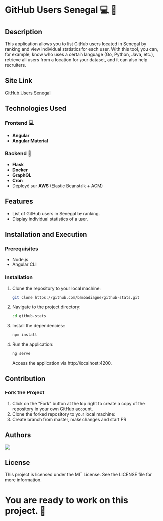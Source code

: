 # GitHub Users Senegal 💻 🚀

## Description
This application allows you to list GitHub users located in Senegal by ranking and view individual statistics for each user. With this tool, you can, for example, know who uses a certain language (Go, Python, Java, etc.), retrieve all users from a location for your dataset, and it can also help recruiters.


## Site Link
[GitHub Users Senegal](https://github-stats-bambadiagne.vercel.app)

## Technologies Used

### Frontend 💻
- **Angular**
- **Angular Material**

### Backend 🚀
- **Flask**
- **Docker**
- **GraphQL**
- **Cron**
- Déployé sur **AWS** (Elastic Beanstalk + ACM)

## Features
- List of GitHub users in Senegal by ranking.
- Display individual statistics of a user.

## Installation and Execution

### Prerequisites
- Node.js
- Angular CLI


### Installation

1. Clone the repository to your local machine:
   ```bash
   git clone https://github.com/bambadiagne/github-stats.git

2. Navigate to the project directory:
    ```bash
    cd github-stats
    ```
3. Install the dependencies::
    ```bash
    npm install
    ```
4. Run the application:
    ```bash
    ng serve
    ```
   Access the application via http://localhost:4200.

## Contribution
### Fork the Project
1. Click on the "Fork" button at the top right to create a copy   of the repository in your own GitHub account.
2. Clone the forked repository to your local machine:
3. Create branch from master, make changes and start PR   
## Authors
<a href="https://github.com/bambadiagne/github-stats/graphs/contributors">
  <img src="https://contributors-img.web.app/image?repo=bambadiagne/github-stats" />
</a>

## License
This project is licensed under the MIT License. See the LICENSE file for more information.

# You are ready to work on this project. 🎉
